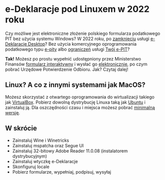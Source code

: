 # e-Deklaracje pod Linuxem w 2022 roku

Czy możliwe jest elektroniczne złożenie polskiego formularza podatkowego PIT bez użycia systemu Windows? W 2022 roku, po [zamknięciu](https://www.gov.pl/web/finanse/aplikacja-e-deklaracje-desktop-dostepna-tylko-do-konca-2021-roku) usługi [e-Deklaracje Desktop](https://www.podatki.gov.pl/e-deklaracje/aplikacja-e-deklaracje-desktop/)? Bez użycia komercyjnego oprogramowania podatkowego typu [e-pity](https://www.e-pity.pl/pobierz-darmowy-program-linux/) albo [ograniczeń](https://www.podatki.gov.pl/pit/twoj-e-pit/pytania-i-odpowiedzi/) usługi [Twój e-PIT](https://www.podatki.gov.pl/pit/twoj-e-pit/)?

**Tak!** Możesz po prostu wypełnić udostępniony przez Ministerstwo Finansów [formularz interaktywny](https://www.podatki.gov.pl/pit/e-deklaracje-pit/) i wysłać go [elektronicznie](https://www.podatki.gov.pl/e-deklaracje/wtyczka-do-podpisywania-i-przesylania-danych-xml-z-interaktywnych-formularzy-pdf/), po czym pobrać Urzędowe Potwierdzenie Odbioru. Jak? Czytaj dalej!

## Linux? A co z innymi systemami jak MacOS?

Możesz skorzystać z otwartego oprogramowania do wirtualizacji takiego jak [VirtualBox](https://www.virtualbox.org/). Pobierz dowolną dystrybucję Linuxa taką jak [Ubuntu](https://ubuntu.com/download/desktop) i zainstaluj ją. Dla oszczędności czasu i miejsca możesz pobrać [minimalną wersję](http://archive.ubuntu.com/ubuntu/dists/focal/main/installer-amd64/current/legacy-images/netboot/mini.iso).

## W skrócie

* Zainstaluj Wine i Winetricks
* Zainstaluj mspatcha oraz Segue UI
* Zainstaluj 32-bitowy Adobe Reader 11.0.08 (instalatorem dystrybucyjnym)
* Zainstaluj wtyczkę e-Deklaracje
* Skonfiguruj locale
* Pobierz formularze, wypełniaj, podpisuj, wysyłaj
